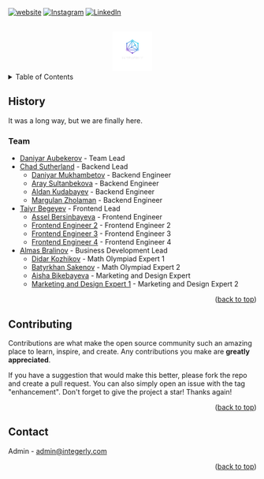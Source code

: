 <div id="top"></div>

[![website][web-shield]][web-url]
[![Instagram][insta-shield]][insta-url]
[![LinkedIn][linkedin-shield]][linkedin-url]

<!-- PROJECT LOGO -->
<br />
<div align="center">
  <a href="https:/integerly.com">
    <img src="../images/logo.png" alt="Integerly" width="80" height="80">
  </a>
</div>

<!-- TABLE OF CONTENTS -->
<details>
  <summary>Table of Contents</summary>
  <ul>
    <li><a href="#history">History</a></li>
    <li><a href="#team">Team</a></li>
    <li><a href="#contributing">Contributing</a></li>
    <li><a href="#contact">Contact</a></li>
  </ou>
</details>

<!-- ABOUT THE PROJECT -->

## History

It was a long way, but we are finally here.

### Team

- [Daniyar Aubekerov](https://github.com/daniyardake) - Team Lead
- [Chad Sutherland](https://github.com/cjsuth) - Backend Lead
  - [Daniyar Mukhambetov](https://github.com/daniyarmukhambetov) - Backend Engineer
  - [Aray Sultanbekova](https://github.com/Araikin) - Backend Engineer
  - [Aldan Kudabayev](https://github.com/aldan) - Backend Engineer
  - [Margulan Zholaman](https://github.com/margulanz/) - Backend Engineer
- [Taiyr Begeyev](https://github.com/taiyrbegeyev) - Frontend Lead
  - [Assel Bersinbayeva](https://github.com/Asselya1999) - Frontend Engineer
  - [Frontend Engineer 2](https://www.linkedin.com/in/danikhandro/) - Frontend Engineer 2
  - [Frontend Engineer 3](https://www.linkedin.com/in/danikhandro/) - Frontend Engineer 3
  - [Frontend Engineer 4](https://www.linkedin.com/in/danikhandro/) - Frontend Engineer 4
- [Almas Bralinov](https://www.linkedin.com/in/danikhandro/) - Business Development Lead
  - [Didar Kozhikov](https://www.linkedin.com/in/didar-kozhikov-a5036020b/) - Math Olympiad Expert 1
  - [Batyrkhan Sakenov](https://www.linkedin.com/in/batyrkhan-sakenov-80ba391b2/) - Math Olympiad Expert 2
  - [Aisha Bikebayeva](https://www.linkedin.com/in/bikebayeva/) - Marketing and Design Expert
  - [Marketing and Design Expert 1](https://www.linkedin.com/in/danikhandro/) - Marketing and Design Expert 2

<p align="right">(<a href="#top">back to top</a>)</p>

## Contributing

Contributions are what make the open source community such an amazing place to learn, inspire, and create. Any contributions you make are **greatly appreciated**.

If you have a suggestion that would make this better, please fork the repo and create a pull request. You can also simply open an issue with the tag "enhancement".
Don't forget to give the project a star! Thanks again!

<p align="right">(<a href="#top">back to top</a>)</p>

<!-- CONTACT -->

## Contact

Admin - admin@integerly.com

<p align="right">(<a href="#top">back to top</a>)</p>

<!-- ACKNOWLEDGMENTS -->

[linkedin-shield]: https://img.shields.io/badge/-LinkedIn-black.svg?style=for-the-badge&logo=linkedin&colorB=555
[linkedin-url]: https://www.linkedin.com/company/integerly
[insta-shield]: https://img.shields.io/badge/-Instagram-black.svg?style=for-the-badge&logo=instagram&colorB=555
[insta-url]: https://www.linkedin.com/company/integerly
[web-shield]: https://img.shields.io/badge/Website-2000%2B-black?style=for-the-badge&colorB=555
[web-url]: https://www.integerly.com
